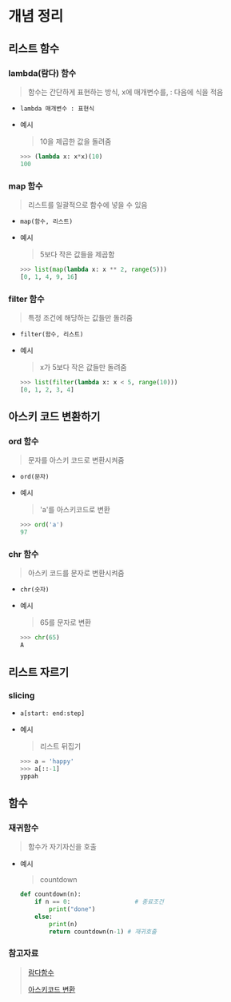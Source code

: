 # 개념 정리

## 리스트 함수

### lambda(람다) 함수

> 함수는 간단하게 표현하는 방식, x에 매개변수를, : 다음에 식을 적음

- `lambda 매개변수 : 표현식`

- 예시

  > 10을 제곱한 값을 돌려줌

  ```python
  >>> (lambda x: x*x)(10)
  100
  ```

### map 함수

> 리스트를 일괄적으로 함수에 넣을 수 있음

- `map(함수, 리스트)`

- 예시

  > 5보다 작은 값들을 제곱함

  ```python
  >>> list(map(lambda x: x ** 2, range(5)))
  [0, 1, 4, 9, 16] 
  ```

### filter 함수

> 특정 조건에 해당하는 값들만 돌려줌

- `filter(함수, 리스트)`

- 예시

  > x가 5보다 작은 값들만 돌려줌

  ```python
  >>> list(filter(lambda x: x < 5, range(10)))
  [0, 1, 2, 3, 4]
  ```



## 아스키 코드 변환하기

### ord 함수

> 문자를 아스키 코드로 변환시켜줌

- `ord(문자)`

- 예시

  > 'a'를 아스키코드로 변환

  ```python
  >>> ord('a')
  97
  ```

### chr 함수

> 아스키 코드를 문자로 변환시켜줌

- `chr(숫자)`

- 예시

  > 65를 문자로 변환

  ```python
  >>> chr(65)
  A
  ```



## 리스트 자르기

### slicing

- `a[start: end:step]`

- 예시

  > 리스트 뒤집기

  ```python
  >>> a = 'happy'
  >>> a[::-1]
  yppah
  ```



## 함수

### 재귀함수

> 함수가 자기자신을 호출

- 예시

  > countdown

  ```python
  def countdown(n):
      if n == 0:				  # 종료조건
          print("done")
      else:
          print(n)
          return countdown(n-1) # 재귀호출
  ```

  

### 참고자료

>  [람다함수](https://wikidocs.net/64)
>
> [아스키코드 변환](https://ooyoung.tistory.com/104)